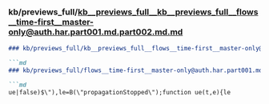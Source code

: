 ### kb/previews_full/kb__previews_full__kb__previews_full__flows__time-first__master-only@auth.har.part001.md.part002.md.md

```md
### kb/previews_full/kb__previews_full__flows__time-first__master-only@auth.har.part001.md.part002.md

```md
### kb/previews_full/flows__time-first__master-only@auth.har.part001.md (part 002)

```md
ue|false)$\"),le=B(\"propagationStopped\");function ue(t,e){le
```

```

```

```
